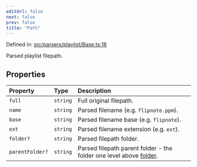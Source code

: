 ```yaml
---
editUrl: false
next: false
prev: false
title: "Path"
---
```


Defined in: [src/parsers/playlist/Base.ts:18](https://github.com/jaames/flipnote.js/blob/24e772733243f115c3848537efabe6ee9020ad63/src/parsers/playlist/Base.ts#L18)

Parsed playlist filepath.

## Properties

| Property | Type | Description |
| :------ | :------ | :------ |
| <a id="full"></a> `full` | `string` | Full original filepath. |
| <a id="name"></a> `name` | `string` | Parsed filename (e.g. `flipnote.ppm`). |
| <a id="base"></a> `base` | `string` | Parsed filename base (e.g. `flipnote`). |
| <a id="ext"></a> `ext` | `string` | Parsed filename extension (e.g. `ext`). |
| <a id="folder"></a> `folder?` | `string` | Parsed filepath folder. |
| <a id="parentfolder"></a> `parentFolder?` | `string` | Parsed filepath parent folder - the folder one level above [folder](../../../../../../../../api/namespaces/playlist/interfaces/path/#folder). |
